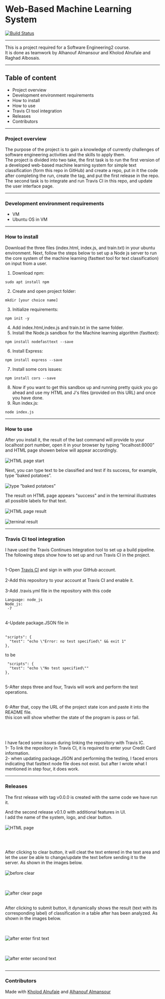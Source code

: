 # Web-Based Machine Learning System

[![Build Status](https://app.travis-ci.com/RaghadKhaled/Workshop2.svg?branch=master)](https://app.travis-ci.com/RaghadKhaled/Workshop2)

---

This is a project required for a Software Engineering2 course.<br>
It is done as teamwork by Alhanouf Almansour and Kholod Alnufaie and Raghad Albosais.

---
## Table of content
- Project overview
- Development environment requirements
- How to install
- How to use
- Travis CI tool integration 
- Releases
- Contributors 
---

### Project overview
The purpose of the project is to gain a knowledge of currently challenges of software engineering activities and the skills to apply them.  <br>
The project is divided into two take, the first task is to run the first version of a developed web-based machine learning system for simple text classification (form this repo in GitHub) and create a repo, put in it the code after completing the run, create the tag, and put the first release in the repo.<br>
The second task is to integrate and run Travis CI in this repo, and update the user interface page. 

---

### Development environment requirements
- VM 
- Ubuntu OS in VM

---

### How to install

Download the three files (index.html, index.js, and train.txt) in your ubuntu environment.
Next, follow the steps below to set up a Node js server to run the core system of the machine learning (fasttext tool for text classification) on input from a user.
1. Download npm: 
```
sudo apt install npm 
```
2. Create and open project folder:
```
mkdir [your choice name] 
```
3. Initialize requirements: 
```
npm init -y 
```
4. Add index.html,index.js and train.txt in the same folder.
5. Install the Node.js sandbox for the Machine learning algorithm (fasttext): 
```
npm install nodefasttext --save 
```
6. Install Express: 
```
npm install express --save 
```
7. Install some cors issues: 
```
npm install cors --save 
```
8. Now if you want to get this sandbox up and running pretty quick you go ahead and use my HTML and J's files (provided on this URL) and once you have done. 
9. Run index.js: 
```
node index.js
```
---

### How to use
After you install it, the result of the last command will provide to your localhost port number, open it in your browser by typing “localhost:8000” and HTML page showen below will appear accordingly.<br><br>
![HTML page start](Picture1.jpg)

Next, you can type text to be classified and test if its success, for example, type ”baked potatoes”. <br><br>
![type ”baked potatoes”](Picture2.png)

The result on HTML page appears "success" and in the terminal illustrates all possible labels for that text.<br><br>
![HTML page result](Picture3.png)<br><br>
![terninal result](Picture4.png)

---

### Travis CI tool integration 


I have used the Travis Continues Integration tool to set up a build pipeline.
The following steps show how to set up and run Travis CI in the project.<br><br>

1-Open  [Travis CI](https://www.travis-ci.com/) and sign in with your GitHub account.<br><br>
2-Add this repository to your account at Travis CI and enable it.<br><br>
3-Add .travis.yml file in the repository with this code<br>

```
Language: node_js
Node_js: 
 -7
```
<br>
4-Update package.JSON file in <br><br>

```
"scripts": {
  "test": "echo \"Error: no test specified\" && exit 1"
}, 
```
to be <br>
```
 "scripts": {
  "test": "echo \"No test specified\""
}, 
```
<br>
5-After steps three and four, Travis will work and perform the test operations.<br><br>

6-After that, copy the URL of the project state icon and paste it into the README file.<br>
this icon will show whether the state of the program is pass or fail.

<br><br><br>
I have faced some issues during linking the repository with Travis IC.<br>
1- To link the repository in Travis CI, it is required to enter your Credit Card information.<br>
2- when updating package.JSON and performing the testing, I faced errors indicating that fasttext node file does not exist. but after I wrote what I mentioned in step four, it does work.


---

### Releases
The first release with tag v0.0.0 is created with the same code we have run it.<br> 

And the second release v0.1.0 with additional features in UI.<br>
I add the name of the system, logo, and clear button.<br><br>
![HTML page](UI.png)

<br><br>

After clicking to clear button, it will cleat the text entered in the text area and let the user be able to change/update the text before sending it to the server. 
As shown in the images below.<br><br>
![before clear](https://github.com/RaghadKhaled/Workshop2/blob/master/UI%20before%20clear.png)

<br><br>
![ after clear page](https://github.com/RaghadKhaled/Workshop2/blob/master/UI%20after%20clear.png)<br><br>

After clicking to submit button, it dynamically shows the result (text with its corresponding label) of classification in a table after has been analyzed. As shown in the images below.

<br><br>
![after enter first text](https://github.com/RaghadKhaled/Workshop2/blob/master/UI%20after%20enter%20first%20text.png)

<br><br>
![after enter second text](https://github.com/RaghadKhaled/Workshop2/blob/master/UI%20after%20enter%20second%20text.png)<br><br>


---

### Contributors 

Made with [Kholod Alnufaie](https://github.com/hkh7897) and [Alhanouf Almansour](https://github.com/AlhanoufAlmans)
